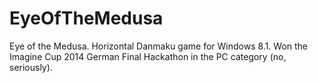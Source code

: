 # EyeOfTheMedusa
Eye of the Medusa. Horizontal Danmaku game for Windows 8.1. Won the Imagine Cup 2014 German Final Hackathon in the PC category (no, seriously).
